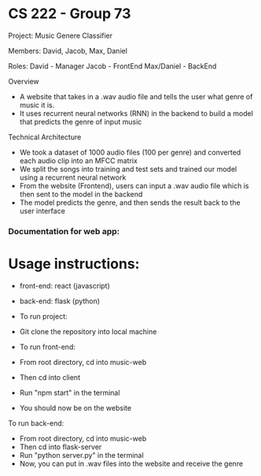 # CS 222 - Group 73
Project: Music Genere Classifier

Members:
David, Jacob, Max, Daniel

Roles:
David - Manager
Jacob - FrontEnd
Max/Daniel - BackEnd

Overview
- A website that takes in a .wav audio file and tells the user what genre of music it is.
- It uses recurrent neural networks (RNN) in the backend to build a model that predicts the genre of input music

Technical Architecture
- We took a dataset of 1000 audio files (100 per genre) and converted each audio clip into an MFCC matrix
- We split the songs into training and test sets and trained our model using a recurrent neural network
- From the website (Frontend), users can input a .wav audio file which is then sent to the model in the backend
- The model predicts the genre, and then sends the result back to the user interface


### Documentation for web app:
# Usage instructions:

- front-end: react (javascript)
- back-end: flask (python)

- To run project:
- Git clone the repository into local machine

- To run front-end:
- From root directory, cd into music-web
- Then cd into client
- Run "npm start" in the terminal
- You should now be on the website

To run back-end:
- From root directory, cd into music-web
- Then cd into flask-server
- Run "python server.py" in the terminal
- Now, you can put in .wav files into the website and receive the genre

